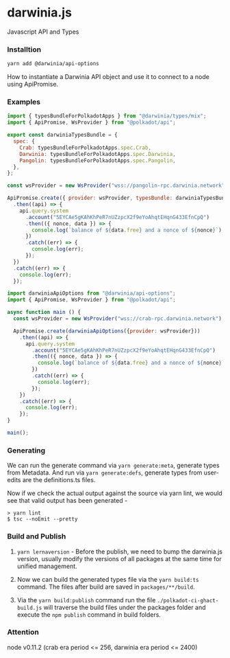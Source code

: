 # darwinia.js
Javascript API and Types

### Installtion

```bash
yarn add @darwinia/api-options
```
 How to instantiate a Darwinia API object and use it to connect to a node using ApiPromise.

### Examples


```javascript
import { typesBundleForPolkadotApps } from "@darwinia/types/mix";
import { ApiPromise, WsProvider } from "@polkadot/api";

export const darwiniaTypesBundle = {
  spec: {
    Crab: typesBundleForPolkadotApps.spec.Crab,
    Darwinia: typesBundleForPolkadotApps.spec.Darwinia,
    Pangolin: typesBundleForPolkadotApps.spec.Pangolin,
  },
};

const wsProvider = new WsProvider("wss://pangolin-rpc.darwinia.network");

ApiPromise.create({ provider: wsProvider, typesBundle: darwiniaTypesBundle })
  .then((api) => {
    api.query.system
      .account("5EYCAe5gKAhKhPeR7nUZzpcX2f9eYoAhqtEHqnG433EfnCpQ")
      .then(({ nonce, data }) => {
        console.log(`balance of ${data.free} and a nonce of ${nonce}`);
      })
      .catch((err) => {
        console.log(err);
      });
  })
  .catch((err) => {
    console.log(err);
  });

```

```javascript
import darwiniaApiOptions from "@darwinia/api-options";
import { ApiPromise, WsProvider } from "@polkadot/api";

async function main () {
  const wsProvider = new WsProvider("wss://crab-rpc.darwinia.network");

  ApiPromise.create(darwiniaApiOptions({provider: wsProvider}))
    .then((api) => {
      api.query.system
        .account("5EYCAe5gKAhKhPeR7nUZzpcX2f9eYoAhqtEHqnG433EfnCpQ")
        .then(({ nonce, data }) => {
          console.log(`balance of ${data.free} and a nonce of ${nonce}`);
        })
        .catch((err) => {
          console.log(err);
        });
    })
    .catch((err) => {
      console.log(err);
    });
}

main();
```

### Generating

We can run the generate command via `yarn generate:meta`, generate types from Metadata. And run via `yarn generate:defs`, generate types from user-edits are the definitions.ts files.

Now if we check the actual output against the source via yarn lint, we would see that valid output has been generated -
```
> yarn lint
$ tsc --noEmit --pretty
```


### Build and Publish
1. `yarn lernaversion` - Before the publish, we need to bump the darwinia.js version, usually modify the versions of all packages at the same time for unified management.

2. Now we can build the generated types file via the `yarn build:ts` command. The files after build are saved in `packages/**/build`.

3. Via the `yarn build:publish` command run the file `./polkadot-ci-ghact-build.js` will traverse the build files under the packages folder and execute the `npm publish` command in build folders.

### Attention

node v0.11.2 (crab era period <= 256, darwinia era period <= 2400)

